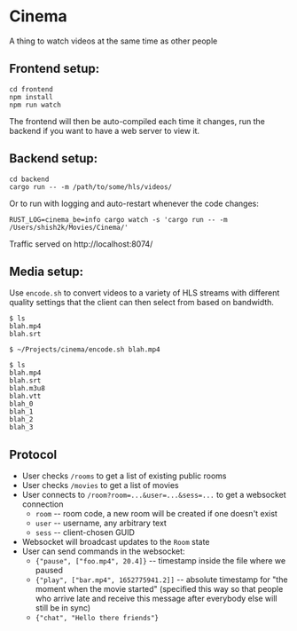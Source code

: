 # Cinema

A thing to watch videos at the same time as other people

## Frontend setup:

```
cd frontend
npm install
npm run watch
```

The frontend will then be auto-compiled each time it changes, run
the backend if you want to have a web server to view it.

## Backend setup:

```
cd backend
cargo run -- -m /path/to/some/hls/videos/
```

Or to run with logging and auto-restart whenever the code changes:

```
RUST_LOG=cinema_be=info cargo watch -s 'cargo run -- -m /Users/shish2k/Movies/Cinema/'
```

Traffic served on http://localhost:8074/

## Media setup:

Use `encode.sh` to convert videos to a variety of HLS streams with different
quality settings that the client can then select from based on bandwidth.

```
$ ls
blah.mp4
blah.srt

$ ~/Projects/cinema/encode.sh blah.mp4

$ ls
blah.mp4
blah.srt
blah.m3u8
blah.vtt
blah_0
blah_1
blah_2
blah_3
```

## Protocol

* User checks `/rooms` to get a list of existing public rooms
* User checks `/movies` to get a list of movies
* User connects to `/room?room=...&user=...&sess=...` to get a websocket connection
  * `room` -- room code, a new room will be created if one doesn't exist
  * `user` -- username, any arbitrary text
  * `sess` -- client-chosen GUID
* Websocket will broadcast updates to the `Room` state
* User can send commands in the websocket:
  * `{"pause", ["foo.mp4", 20.4]}` -- timestamp inside the file where we paused
  * `{"play", ["bar.mp4", 1652775941.2]]` -- absolute timestamp for "the moment
    when the movie started" (specified this way so that people who arrive late
	and receive this message after everybody else will still be in sync)
  * `{"chat", "Hello there friends"}`
